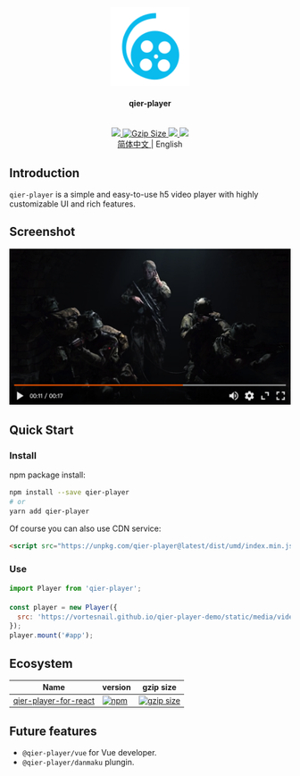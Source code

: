 <div align="center">
  <a href="https://github.com/vortesnail/qier-player">
    <img src="website/public/img/logo.svg" height="140" width="140"/>
  </a>
  <h4>qier-player</h4>
  <br>
	<a href="https://www.npmjs.com/package/qier-player">
		<img src="https://img.shields.io/npm/v/qier-player?style=flat-square&logo=npm">
	</a>
	<a href="https://unpkg.com/qier-player@latest/dist/umd/index.min.js">
    <img
      src="http://img.badgesize.io/https://unpkg.com/qier-player@latest/dist/umd/index.min.js?compression=gzip&style=flat-square"
      alt="Gzip Size">
	</a>
	<a href="https://app.codacy.com/project/badge/Grade/042def878d8f49039cd4cde757fa1e5c">
		<img src="https://img.shields.io/codacy/grade/042def878d8f49039cd4cde757fa1e5c?logo=codacy&style=flat-square">
	</a>
  	<a href="https://github.com/umijs/dumi">
		<img src="https://img.shields.io/badge/docs%20by-dumi-blue?logo=dumi&style=flat-square">
	</a>
</div>

<div align="center">
   <a href="https://github.com/vortesnail/qier-player/blob/master/README-zh-Cn.md">
    简体中文
  </a>
  &#124; English
</div>

## Introduction

`qier-player` is a simple and easy-to-use h5 video player with highly customizable UI and rich features.

## Screenshot

<div align="center">
  <img src="./website/public/img/screenshot.png" width="520">
</div>

## Quick Start

### Install

npm package install:

```bash
npm install --save qier-player
# or
yarn add qier-player
```

Of course you can also use CDN service:

```html
<script src="https://unpkg.com/qier-player@latest/dist/umd/index.min.js"></script>
```

### Use

```js
import Player from 'qier-player';

const player = new Player({
  src: 'https://vortesnail.github.io/qier-player-demo/static/media/video480p.d116ba09.mp4',
});
player.mount('#app');
```

## Ecosystem

| Name | version | gzip size |
| --- | --- | --- |
| [qier-player-for-react]() | [![npm](https://img.shields.io/npm/v/@qier-player/react?logo=npm&style=flat-square)](https://www.npmjs.com/package/@qier-player/react) | [![gzip size](https://img.shields.io/bundlephobia/minzip/@qier-player/react?label=gzip%20size&style=flat-square)](https://unpkg.com/@qier-player/react@2.0.1/dist/umd/index.min.js) |

## Future features

- `@qier-player/vue` for Vue developer.
- `@qier-player/danmaku` plungin.
